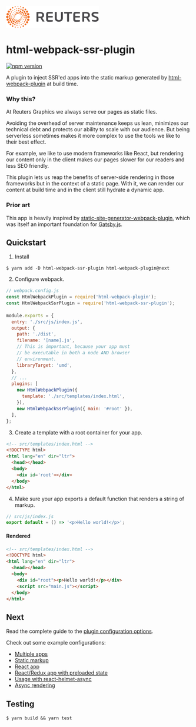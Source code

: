 ![](badge.svg)

# html-webpack-ssr-plugin

[![npm version](https://badge.fury.io/js/html-webpack-ssr-plugin.svg)](https://badge.fury.io/js/html-webpack-ssr-plugin)

A plugin to inject SSR'ed apps into the static markup generated by [html-webpack-plugin](https://github.com/jantimon/html-webpack-plugin) at build time.

### Why this?

At Reuters Graphics we always serve our pages as static files.

Avoiding the overhead of server maintenance keeps us lean, minimizes our technical debt and protects our ability to scale with our audience. But being serverless sometimes makes it more complex to use the tools we like to their best effect.

For example, we like to use modern frameworks like React, but rendering our content only in the client makes our pages slower for our readers and less SEO friendly.

This plugin lets us reap the benefits of server-side rendering in those frameworks but in the context of a static page. With it, we can render our content at build time and in the client still hydrate a dynamic app.

### Prior art

This app is heavily inspired by [static-site-generator-webpack-plugin](https://github.com/markdalgleish/static-site-generator-webpack-plugin), which was itself an important foundation for [Gatsby.js](https://www.gatsbyjs.org/).

## Quickstart

1. Install
  ```
  $ yarn add -D html-webpack-ssr-plugin html-webpack-plugin@next
  ```

2. Configure webpack.
  ```javascript
  // webpack.config.js
  const HtmlWebpackPlugin = require('html-webpack-plugin');
  const HtmlWebpackSsrPlugin = require('html-webpack-ssr-plugin');

  module.exports = {
    entry: './src/js/index.js',
    output: {
      path: './dist',
      filename: '[name].js',
      // This is important, because your app must
      // be executable in both a node AND browser
      // environment.
      libraryTarget: 'umd',
    },
    // ...
    plugins: [
      new HtmlWebpackPlugin({
        template: './src/templates/index.html',
      }),
      new HtmlWebpackSsrPlugin({ main: '#root' }),
    ],
  };
  ```

3. Create a template with a root container for your app.
  ```html
  <!-- src/templates/index.html -->
  <!DOCTYPE html>
  <html lang="en" dir="ltr">
    <head></head>
    <body>
      <div id='root'></div>
    </body>
  </html>
  ```

4. Make sure your app exports a default function that renders a string of markup.
  ```javascript
  // src/js/index.js
  export default = () => '<p>Hello world!</p>';
  ```

#### Rendered

```html
<!-- src/templates/index.html -->
<!DOCTYPE html>
<html lang="en" dir="ltr">
  <head></head>
  <body>
    <div id="root"><p>Hello world!</p></div>
    <script src="main.js"></script>
  </body>
</html>
```

## Next

Read the complete guide to the [plugin configuration options](docs/options.md).

Check out some example configurations:

- [Multiple apps](docs/multiple.md)
- [Static markup](docs/static.md)
- [React app](docs/react.md)
- [React/Redux app with preloaded state](docs/redux.md)
- [Usage with react-helmet-async](docs/helmet.md)
- [Async rendering](docs/async.md)


## Testing

```
$ yarn build && yarn test
```
